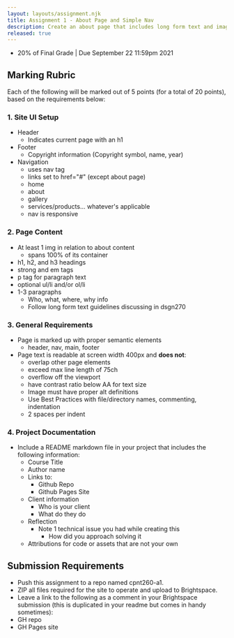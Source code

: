 ```yaml
---
layout: layouts/assignment.njk
title: Assignment 1 - About Page and Simple Nav
description: Create an about page that includes long form text and images. Your page will also need a navigation bar that will be used for future assignments.
released: true
---
```


- 20% of Final Grade | Due September 22 11:59pm 2021

## Marking Rubric

Each of the following will be marked out of 5 points (for a total of 20 points), based on the requirements below:

### 1. Site UI Setup

- Header
  - Indicates current page with an h1
- Footer
  - Copyright information (Copyright symbol, name, year)
- Navigation
  - uses nav tag
  - links set to href="#" (except about page)
  - home
  - about
  - gallery
  - services/products... whatever's applicable
  - nav is responsive

### 2. Page Content

- At least 1 img in relation to about content
  - spans 100% of its container
- h1, h2, and h3 headings
- strong and em tags
- p tag for paragraph text
- optional ul/li and/or ol/li
- 1-3 paragraphs
  - Who, what, where, why info
  - Follow long form text guidelines discussing in dsgn270

### 3. General Requirements

- Page is marked up with proper semantic elements
  - header, nav, main, footer
- Page text is readable at screen width 400px and **does not**:
  - overlap other page elements
  - exceed max line length of 75ch
  - overflow off the viewport
  - have contrast ratio below AA for text size
  - Image must have proper alt definitions
  - Use Best Practices with file/directory names, commenting, indentation
  - 2 spaces per indent

### 4. Project Documentation

- Include a README markdown file in your project that includes the following information:
  - Course Title
  - Author name
  - Links to:
    - Github Repo
    - Github Pages Site
  - Client information
    - Who is your client
    - What do they do
  - Reflection
    - Note 1 technical issue you had while creating this
      - How did you approach solving it
  - Attributions for code or assets that are not your own

## Submission Requirements

- Push this assignment to a repo named cpnt260-a1.
- ZIP all files required for the site to operate and upload to Brightspace.
- Leave a link to the following as a comment in your Brightspace submission (this is duplicated in your readme but comes in handy sometimes):
- GH repo
- GH Pages site
